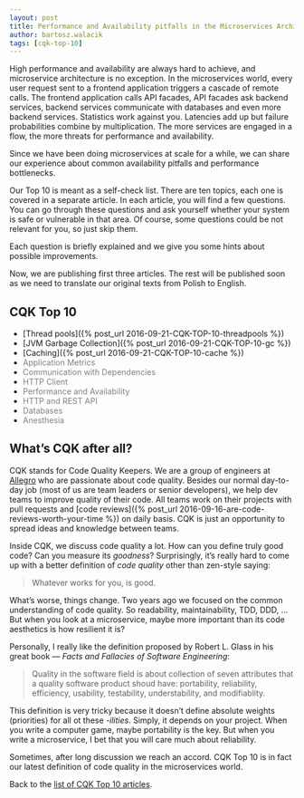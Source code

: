 ```yaml
---
layout: post
title: Performance and Availability pitfalls in the Microservices Architecture — CQK Top 10
author: bartosz.walacik
tags: [cqk-top-10]
---
```


High performance and availability are always hard to achieve,
and microservice architecture is no exception.
In the microservices world, every user request sent to a frontend application triggers a cascade
of remote calls.
The frontend application calls API facades, API facades ask backend services,
backend services communicate with databases and even more backend services.
Statistics work against you. Latencies add up but failure probabilities combine
by multiplication.
The more services are engaged in a flow, the more threats for performance and availability.

Since we have been doing microservices at scale for a while, we can share
our experience about common availability pitfalls and performance bottlenecks.

Our Top 10 is meant as a self-check list.
There are ten topics, each one is covered in a separate article.
In each article, you will find a few questions.
You can go through these questions and ask yourself whether your system is safe or vulnerable
in that area. Of course, some questions could be not relevant for you, so just skip them.

Each question is briefly explained and we give you some hints about possible improvements.

Now, we are publishing first three articles. The rest will be published soon as we need to
translate our original texts from Polish to English.

<h2 id="cqk-top-10">CQK Top 10</h2>

* [Thread pools]({% post_url 2016-09-21-CQK-TOP-10-threadpools %})
* [JVM Garbage Collection]({% post_url 2016-09-21-CQK-TOP-10-gc %})
* [Caching]({% post_url 2016-09-21-CQK-TOP-10-cache %})
* <font color="gray">Application Metrics</font>
* <font color="gray">Communication with Dependencies</font>
* <font color="gray">HTTP Client</font>
* <font color="gray">Performance and Availability</font>
* <font color="gray">HTTP and REST API</font>
* <font color="gray">Databases</font>
* <font color="gray">Anesthesia</font>

## What’s CQK after all?

CQK stands for Code Quality Keepers.
We are a group of engineers at [Allegro](https://allegro.tech) who are passionate about code quality.
Besides our normal day-to-day job (most of us are team leaders or senior developers),
we help dev teams to improve quality of their code.
All teams work on their projects with pull requests and
[code reviews]({% post_url 2016-09-16-are-code-reviews-worth-your-time %})
on daily basis. CQK is just an opportunity to spread ideas and knowledge between teams.

Inside CQK, we discuss code quality a lot.
How can you define truly good code? Can you measure its *goodness*?
Surprisingly, it’s really hard to come up with a better definition
of *code quality* other than zen-style saying:

> Whatever works for you, is good.

What’s worse, things change. Two years ago we focused on
the common understanding of code quality.
So readability, maintainability, TDD, DDD, &hellip;
But when you look at a microservice,
maybe more important than its code aesthetics is how resilient it is?

Personally, I really like the definition proposed by Robert L. Glass
in his great book &mdash; *Facts and Fallacies of Software Engineering*:

> Quality in the software field is about collection of seven attributes
> that a quality software product shoud have:
> portability, reliability, efficiency, usability, testability, understability,
> and modifiablity.

This definition is very tricky because it doesn’t define absolute weights (priorities)
for all ot these *-ilities*. Simply, it depends on your project.
When you write a computer game, maybe portability is the key.
But when you write a microservice,
I bet that you will care much about reliability.

Sometimes, after long discussion we reach an accord.
CQK Top 10 is in fact our latest definition of code quality in the microservices world.

Back to the [list of CQK Top 10 articles](#cqk-top-10).
